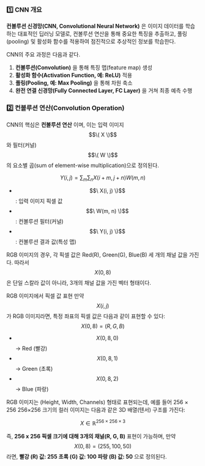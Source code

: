 ### 1️⃣ CNN 개요
**컨볼루션 신경망(CNN, Convolutional Neural Network)** 은 이미지 데이터를 학습하는 대표적인 딥러닝 모델로, 컨볼루션 연산을 통해 중요한 특징을 추출하고, 풀링(pooling) 및 활성화 함수를 적용하여 점진적으로 추상적인 정보를 학습한다.

CNN의 주요 과정은 다음과 같다.
1. **컨볼루션(Convolution)** 을 통해 특징 맵(feature map) 생성
2. **활성화 함수(Activation Function, 예: ReLU)** 적용
3. **풀링(Pooling, 예: Max Pooling)** 을 통해 차원 축소
4. **완전 연결 신경망(Fully Connected Layer, FC Layer)** 을 거쳐 최종 예측 수행

### 2️⃣ 컨볼루션 연산(Convolution Operation)
CNN의 핵심은 **컨볼루션 연산** 이며, 이는 입력 이미지 $$\( X \)$$ 와 필터(커널) $$\( W \)$$의 요소별 곱(sum of element-wise multiplication)으로 정의된다.

$$
\
Y(i, j) = \sum_m \sum_n X(i+m, j+n) W(m, n)
\
$$


- $$\ X(i, j) \)$$ : 입력 이미지 픽셀 값  
- $$\ W(m, n) \)$$ : 컨볼루션 필터(커널)  
- $$\ Y(i, j) \)$$ : 컨볼루션 결과 값(특성 맵)

RGB 이미지의 경우, 각 픽셀 값은 Red(R), Green(G), Blue(B) 세 개의 채널 값을 가진다. 따라서 $$X(0,8)$$ 은 단일 스칼라 값이 아니라, 3개의 채널 값을 가진 벡터 형태이다.

RGB 이미지에서 픽셀 값 표현 만약 $$X(i,j)$$ 가 RGB 이미지라면, 특정 좌표의 픽셀 값은 다음과 같이 표현할 수 있다: $$X(0,8)=(R,G,B)$$


- $$X(0,8,0)$$ → Red (빨강)
- $$X(0,8,1)$$ → Green (초록)
- $$X(0,8,2)$$ → Blue (파랑)

RGB 이미지는 (Height, Width, Channels) 형태로 표현되는데, 예를 들어 256 × 256 256×256 크기의 컬러 이미지는 다음과 같은 3D 배열(텐서) 구조를 가진다:

$$X \in \mathbb{R}^{256 \times 256 \times 3}$$

즉, **256 x 256 픽셀 크기에 대해 3개의 채널(R, G, B)** 표현이 가능하며, 만약 $$X(0,8)=(255,100,50)$$ 라면, **빨강 (R) 값: 255 초록 (G) 값: 100 파랑 (B) 값: 50** 으로 정의된다.



